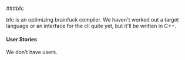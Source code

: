 ###bfc

bfc is an optimizing brainfuck compiler. We haven't worked out a target
language or an interface for the cli quite yet, but it'll be written in C++.

#### User Stories

We don't have users.

